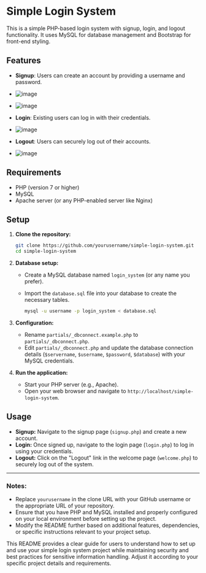 # Simple Login System

This is a simple PHP-based login system with signup, login, and logout functionality. It uses MySQL for database management and Bootstrap for front-end styling.

## Features

- **Signup**: Users can create an account by providing a username and password.
- ![image](https://github.com/ridsb/Login_System/assets/108459805/03a45965-6bc6-415f-8848-f0a1079052f7)
- ![image](https://github.com/ridsb/Login_System/assets/108459805/77c213d2-b8cf-442e-b147-b112bb933661)


- **Login**: Existing users can log in with their credentials.
- ![image](https://github.com/ridsb/Login_System/assets/108459805/e92334fd-2a3f-4acf-891a-31c9123b4b39)

- **Logout**: Users can securely log out of their accounts.
- ![image](https://github.com/ridsb/Login_System/assets/108459805/089f50ae-580f-4b7b-bd1e-22ff1d73f198)


## Requirements

- PHP (version 7 or higher)
- MySQL
- Apache server (or any PHP-enabled server like Nginx)

## Setup

1. **Clone the repository:**

   ```bash
   git clone https://github.com/yourusername/simple-login-system.git
   cd simple-login-system
   ```

2. **Database setup:**

   - Create a MySQL database named `login_system` (or any name you prefer).
   - Import the `database.sql` file into your database to create the necessary tables.

     ```bash
     mysql -u username -p login_system < database.sql
     ```

3. **Configuration:**

   - Rename `partials/_dbconnect.example.php` to `partials/_dbconnect.php`.
   - Edit `partials/_dbconnect.php` and update the database connection details (`$servername`, `$username`, `$password`, `$database`) with your MySQL credentials.

4. **Run the application:**

   - Start your PHP server (e.g., Apache).
   - Open your web browser and navigate to `http://localhost/simple-login-system`.

## Usage

- **Signup:** Navigate to the signup page (`signup.php`) and create a new account.
- **Login:** Once signed up, navigate to the login page (`login.php`) to log in using your credentials.
- **Logout:** Click on the "Logout" link in the welcome page (`welcome.php`) to securely log out of the system.


---

### Notes:
- Replace `yourusername` in the clone URL with your GitHub username or the appropriate URL of your repository.
- Ensure that you have PHP and MySQL installed and properly configured on your local environment before setting up the project.
- Modify the README further based on additional features, dependencies, or specific instructions relevant to your project setup.

This README provides a clear guide for users to understand how to set up and use your simple login system project while maintaining security and best practices for sensitive information handling. Adjust it according to your specific project details and requirements.

